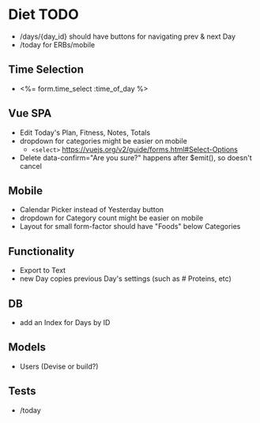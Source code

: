 # Diet TODO

- /days/{day_id} should have buttons for navigating prev & next Day
- /today for ERBs/mobile

## Time Selection

- <%= form.time_select :time_of_day %>

## Vue SPA

- Edit Today's Plan, Fitness, Notes, Totals
- dropdown for categories might be easier on mobile
  -  `<select>` https://vuejs.org/v2/guide/forms.html#Select-Options
- Delete data-confirm="Are you sure?" happens after $emit(), so doesn't cancel

## Mobile

- Calendar Picker instead of Yesterday button
- dropdown for Category count might be easier on mobile
- Layout for small form-factor should have "Foods" below Categories

## Functionality

- Export to Text
- new Day copies previous Day's settings (such as # Proteins, etc)

## DB

- add an Index for Days by ID

## Models

- Users (Devise or build?)

## Tests

- /today

